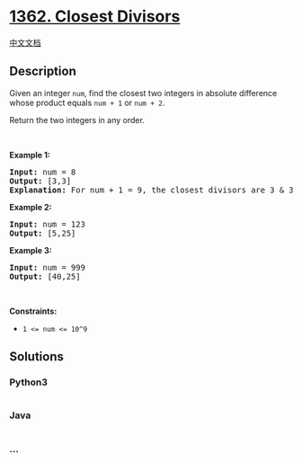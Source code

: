 # [1362. Closest Divisors](https://leetcode.com/problems/closest-divisors)

[中文文档](/solution/1300-1399/1362.Closest%20Divisors/README.md)

## Description
<p>Given an integer <code>num</code>, find the closest two integers in absolute difference whose product equals&nbsp;<code>num + 1</code>&nbsp;or <code>num + 2</code>.</p>

<p>Return the two integers in any order.</p>

<p>&nbsp;</p>
<p><strong>Example 1:</strong></p>

<pre>
<strong>Input:</strong> num = 8
<strong>Output:</strong> [3,3]
<strong>Explanation:</strong> For num + 1 = 9, the closest divisors are 3 &amp; 3, for num + 2 = 10, the closest divisors are 2 &amp; 5, hence 3 &amp; 3 is chosen.
</pre>

<p><strong>Example 2:</strong></p>

<pre>
<strong>Input:</strong> num = 123
<strong>Output:</strong> [5,25]
</pre>

<p><strong>Example 3:</strong></p>

<pre>
<strong>Input:</strong> num = 999
<strong>Output:</strong> [40,25]
</pre>

<p>&nbsp;</p>
<p><strong>Constraints:</strong></p>

<ul>
	<li><code>1 &lt;= num &lt;= 10^9</code></li>
</ul>



## Solutions


<!-- tabs:start -->

### **Python3**

```python

```

### **Java**

```java

```

### **...**
```

```

<!-- tabs:end -->